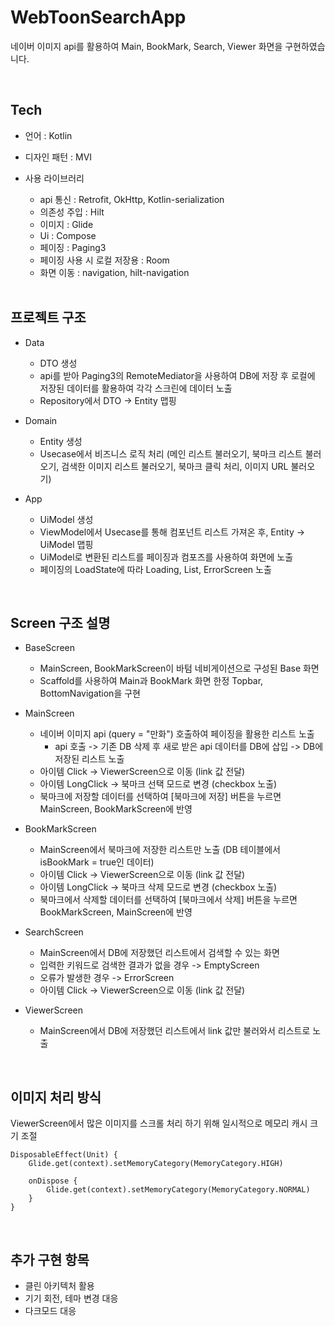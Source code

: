 # WebToonSearchApp
  네이버 이미지 api를 활용하여 Main, BookMark, Search, Viewer 화면을 구현하였습니다.

<br/>
   
## Tech
* 언어 : Kotlin
* 디자인 패턴 : MVI
* 사용 라이브러리
  * api 통신 : Retrofit, OkHttp, Kotlin-serialization
  * 의존성 주입 : Hilt
  * 이미지 : Glide
  * Ui : Compose
  * 페이징 : Paging3
  * 페이징 사용 시 로컬 저장용 : Room
  * 화면 이동 : navigation, hilt-navigation

  <br/>

## 프로젝트 구조
* Data
  * DTO 생성
  * api를 받아 Paging3의 RemoteMediator을 사용하여 DB에 저장 후 로컬에 저장된 데이터를 활용하여 각각 스크린에 데이터 노출
  * Repository에서 DTO -> Entity 맵핑
 
* Domain
  * Entity 생성
  * Usecase에서 비즈니스 로직 처리 (메인 리스트 불러오기, 북마크 리스트 불러오기, 검색한 이미지 리스트 불러오기, 북마크 클릭 처리, 이미지 URL 불러오기)
 
* App
  * UiModel 생성
  * ViewModel에서 Usecase를 통해 컴포넌트 리스트 가져온 후, Entity -> UiModel 맵핑
  * UiModel로 변환된 리스트를 페이징과 컴포즈를 사용하여 화면에 노출
  * 페이징의 LoadState에 따라 Loading, List, ErrorScreen 노출
 

<br/>

## Screen 구조 설명
* BaseScreen
  * MainScreen, BookMarkScreen이 바텀 네비게이션으로 구성된 Base 화면
  * Scaffold를 사용하여 Main과 BookMark 화면 한정 Topbar, BottomNavigation을 구현
 
* MainScreen
  * 네이버 이미지 api (query = "만화") 호출하여 페이징을 활용한 리스트 노출
      * api 호출 -> 기존 DB 삭제 후 새로 받은 api 데이터를 DB에 삽입 -> DB에 저장된 리스트 노출
  * 아이템 Click -> ViewerScreen으로 이동 (link 값 전달)
  * 아이템 LongClick -> 북마크 선택 모드로 변경 (checkbox 노출)
  * 북마크에 저장할 데이터를 선택하여 [북마크에 저장] 버튼을 누르면 MainScreen, BookMarkScreen에 반영

* BookMarkScreen
  * MainScreen에서 북마크에 저장한 리스트만 노출 (DB 테이블에서 isBookMark = true인 데이터)
  * 아이템 Click -> ViewerScreen으로 이동 (link 값 전달)
  * 아이템 LongClick -> 북마크 삭제 모드로 변경 (checkbox 노출)
  * 북마크에서 삭제할 데이터를 선택하여 [북마크에서 삭제] 버튼을 누르면 BookMarkScreen, MainScreen에 반영
 
* SearchScreen
  * MainScreen에서 DB에 저장했던 리스트에서 검색할 수 있는 화면
  * 입력한 키워드로 검색한 결과가 없을 경우 -> EmptyScreen
  * 오류가 발생한 경우 -> ErrorScreen
  * 아이템 Click -> ViewerScreen으로 이동 (link 값 전달)

* ViewerScreen
  * MainScreen에서 DB에 저장했던 리스트에서 link 값만 불러와서 리스트로 노출




<br/>

## 이미지 처리 방식
ViewerScreen에서 많은 이미지를 스크롤 처리 하기 위해 일시적으로 메모리 캐시 크기 조절
```
DisposableEffect(Unit) {
    Glide.get(context).setMemoryCategory(MemoryCategory.HIGH)

    onDispose {
        Glide.get(context).setMemoryCategory(MemoryCategory.NORMAL)
    }
}
```


<br/>

## 추가 구현 항목
* 클린 아키텍처 활용
* 기기 회전, 테마 변경 대응
* 다크모드 대응
